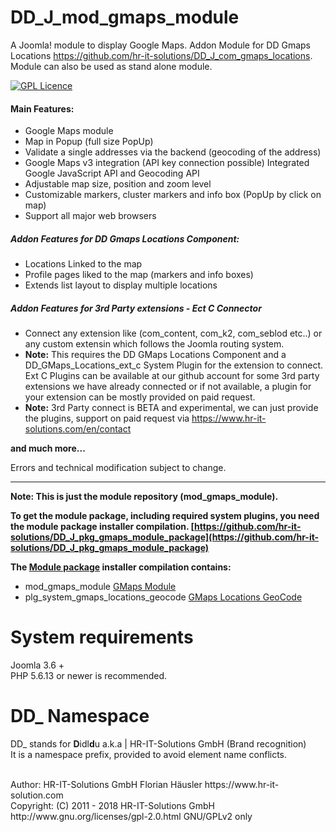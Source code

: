 # DD_J_mod_gmaps_module
 A Joomla! module to display Google Maps. Addon Module for DD Gmaps Locations https://github.com/hr-it-solutions/DD_J_com_gmaps_locations. Module can also be used as stand alone module.

[![GPL Licence](https://badges.frapsoft.com/os/gpl/gpl.png?v=102)](https://opensource.org/licenses/GPL-2.0/)

#### Main Features:
- Google Maps module
- Map in Popup (full size PopUp)
- Validate a single addresses via the backend (geocoding of the address)
- Google Maps v3 integration (API key connection possible) Integrated Google JavaScript API and Geocoding API
- Adjustable map size, position and zoom level
- Customizable markers, cluster markers and info box (PopUp by click on map)
- Support all major web browsers

##### Addon Features for DD Gmaps Locations Component:
- Locations Linked to the map
- Profile pages liked to the map (markers and info boxes)
- Extends list layout to display multiple locations

##### Addon Features for 3rd Party extensions - Ect C Connector
- Connect any extension like (com_content, com_k2, com_seblod etc..) or any custom extensin which follows the Joomla routing system.
- **Note:** This requires the DD GMaps Locations Component and a DD_GMaps_Locations_ext_c System Plugin for the extension to connect. Ext C Plugins can be available at our github account for some 3rd party extensions we have already connected or if not available, a plugin for your extension can be mostly provided on paid request.  <br>
- **Note:** 3rd Party connect is BETA and experimental, we can just provide the plugins, support on paid request via https://www.hr-it-solutions.com/en/contact

**and much more...**

Errors and technical modification subject to change.

---
**Note: This is just the module repository (mod_gmaps_module).**

**To get the module package, including required system plugins, you need the module package installer compilation. [https://github.com/hr-it-solutions/DD_J_pkg_gmaps_module_package](https://github.com/hr-it-solutions/DD_J_pkg_gmaps_module_package)**

**The [Module package](https://github.com/hr-it-solutions/DD_J_pkg_gmaps_module_package) installer compilation contains:**

- mod_gmaps_module [GMaps Module](https://github.com/hr-it-solutions/DD_J_mod_gmaps_module)
- plg_system_gmaps_locations_geocode [GMaps Locations GeoCode](https://github.com/hr-it-solutions/DD_J_plg_system_gmaps_locations_geocode)

# System requirements
Joomla 3.6 +                                                                                <br>
PHP 5.6.13 or newer is recommended.

# DD_ Namespace
DD_ stands for  **D**idl**d**u a.k.a | HR-IT-Solutions GmbH (Brand recognition)              <br>
It is a namespace prefix, provided to avoid element name conflicts.

<br>
Author: HR-IT-Solutions GmbH Florian Häusler https://www.hr-it-solution.com                      <br>
Copyright: (C) 2011 - 2018 HR-IT-Solutions GmbH                                    <br>
http://www.gnu.org/licenses/gpl-2.0.html GNU/GPLv2 only
